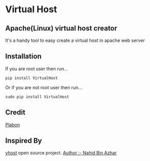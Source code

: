 # Virtual Host
## Apache(Linux) virtual host creator

It's a handy tool to easy create a virtual host in apache web server


Installation
---------

If you are root user then run...

    pip install VirtualHost

Or if you are not root user then run...

    sudo pip install VirtualHost

Credit
---------

[Plabon](https://www.facebook.com/obiPlabon)


Inspired By
---------

[vhost](https://github.com/nahid/vhost) open source project.
[Author :- Nahid Bin Azhar](https://github.com/nahid)